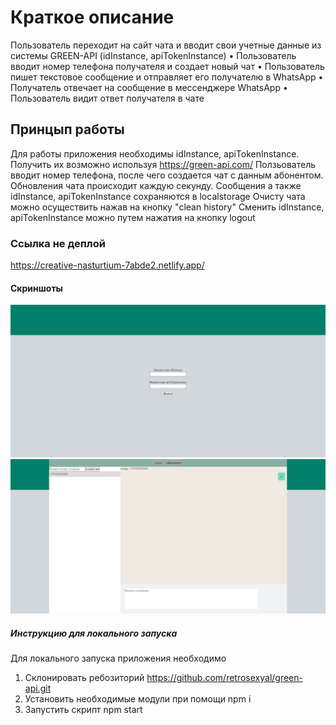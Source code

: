 # Краткое описание

Пользователь переходит на сайт чата и вводит свои учетные данные из
системы GREEN-API (idInstance, apiTokenInstance)
• Пользователь вводит номер телефона получателя и создает новый чат
• Пользователь пишет текстовое сообщение и отправляет его получателю в
WhatsApp
• Получатель отвечает на сообщение в мессенджере WhatsApp
• Пользователь видит ответ получателя в чате

## Принцып работы

Для работы приложения необходимы idInstance, apiTokenInstance.
Получить их возможно используя https://green-api.com/
Ползьователь вводит номер телефона, после чего создается чат с данным абонентом.
Обновления чата происходит каждую секунду.
Сообщения а также idInstance, apiTokenInstance сохраняются в localstorage
Очисту чата можно осуществить нажав на кнопку "clean history"
Сменить idInstance, apiTokenInstance можно путем нажатия на кнопку logout

### Ссылка не деплой

https://creative-nasturtium-7abde2.netlify.app/

#### Скриншоты

![Login page](./screenshots/login.png)
![Main page](./screenshots/main.png)

##### Инструкцию для локального запуска

Для локального запуска приложения необходимо

1. Склонировать ребозиторий https://github.com/retrosexyal/green-api.git
2. Установить необходимые модули при помощи npm i
3. Запустить скрипт npm start
